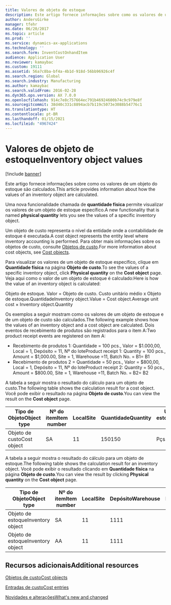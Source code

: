 ```yaml
---
title: Valores de objeto de estoque
description: Este artigo fornece informações sobre como os valores de um objeto do estoque são calculados.
author: AndersGirke
manager: tfehr
ms.date: 06/20/2017
ms.topic: article
ms.prod: ''
ms.service: dynamics-ax-applications
ms.technology: ''
ms.search.form: InventCostOnhandItem
audience: Application User
ms.reviewer: kamaybac
ms.custom: 19111
ms.assetid: 56a7c8ba-bf4a-4b1d-918d-56bb96926c4f
ms.search.region: Global
ms.search.industry: Manufacturing
ms.author: kamaybac
ms.search.validFrom: 2016-02-28
ms.dyn365.ops.version: AX 7.0.0
ms.openlocfilehash: 914c7e8c757664ec791b46924600b74c9c979e8f
ms.sourcegitcommit: 38d40c331c8894acb7b119c5073e3088b54776c1
ms.translationtype: HT
ms.contentlocale: pt-BR
ms.lasthandoff: 01/15/2021
ms.locfileid: "4967424"
---
```

# <a name="inventory-object-values"></a><span data-ttu-id="4e2fb-103">Valores de objeto de estoque</span><span class="sxs-lookup"><span data-stu-id="4e2fb-103">Inventory object values</span></span>

[!include [banner](../includes/banner.md)]

<span data-ttu-id="4e2fb-104">Este artigo fornece informações sobre como os valores de um objeto do estoque são calculados.</span><span class="sxs-lookup"><span data-stu-id="4e2fb-104">This article provides information about how the values of an inventory object are calculated.</span></span> 

<span data-ttu-id="4e2fb-105">Uma nova funcionalidade chamada de **quantidade física** permite visualizar os valores de um objeto de estoque específico.</span><span class="sxs-lookup"><span data-stu-id="4e2fb-105">A new functionality that is named **physical quantity** lets you see the values of a specific inventory object.</span></span> 

<span data-ttu-id="4e2fb-106">Um objeto de custo representa o nível da entidade onde a contabilidade de estoque é executada.</span><span class="sxs-lookup"><span data-stu-id="4e2fb-106">A cost object represents the entity level where inventory accounting is performed.</span></span> <span data-ttu-id="4e2fb-107">Para obter mais informações sobre os objetos de custo, consulte [Objetos de custo](cost-object.md).</span><span class="sxs-lookup"><span data-stu-id="4e2fb-107">For more information about cost objects, see [Cost objects](cost-object.md).</span></span> 

<span data-ttu-id="4e2fb-108">Para visualizar os valores de um objeto de estoque específico, clique em **Quantidade física** na página **Objeto de custo**.</span><span class="sxs-lookup"><span data-stu-id="4e2fb-108">To see the values of a specific inventory object, click **Physical quantity** on the **Cost object** page.</span></span> <span data-ttu-id="4e2fb-109">Veja aqui como o valor de um objeto de estoque é calculado:</span><span class="sxs-lookup"><span data-stu-id="4e2fb-109">Here is how the value of an inventory object is calculated:</span></span> 

<span data-ttu-id="4e2fb-110">Objeto de estoque. Valor = Objeto de custo. Custo unitário médio x Objeto de estoque.Quantidade</span><span class="sxs-lookup"><span data-stu-id="4e2fb-110">Inventory object.Value = Cost object.Average unit cost × Inventory object.Quantity</span></span> 

<span data-ttu-id="4e2fb-111">Os exemplos a seguir mostram como os valores de um objeto de estoque e de um objeto de custo são calculados.</span><span class="sxs-lookup"><span data-stu-id="4e2fb-111">The following example shows how the values of an inventory object and a cost object are calculated.</span></span> <span data-ttu-id="4e2fb-112">Dois eventos de recebimento de produtos são registrados para o item A:</span><span class="sxs-lookup"><span data-stu-id="4e2fb-112">Two product receipt events are registered on item A:</span></span>

-   <span data-ttu-id="4e2fb-113">Recebimento de produtos 1: Quantidade = 100 pcs., Valor = $1.000,00, Local = 1, Depósito = 11, Nº do lote</span><span class="sxs-lookup"><span data-stu-id="4e2fb-113">Product receipt 1: Quantity = 100 pcs., Amount = $1,000.00, Site = 1, Warehouse =11, Batch No.</span></span> <span data-ttu-id="4e2fb-114">= B1</span><span class="sxs-lookup"><span data-stu-id="4e2fb-114">= B1</span></span>
-   <span data-ttu-id="4e2fb-115">Recebimento de produtos 2 = Quantidade = 50 pcs., Valor = $800,00, Local = 1, Depósito = 11, Nº do lote</span><span class="sxs-lookup"><span data-stu-id="4e2fb-115">Product receipt 2: Quantity = 50 pcs., Amount = $800.00, Site = 1, Warehouse =11, Batch No.</span></span> <span data-ttu-id="4e2fb-116">= B2</span><span class="sxs-lookup"><span data-stu-id="4e2fb-116">= B2</span></span>

<span data-ttu-id="4e2fb-117">A tabela a seguir mostra o resultado do cálculo para um objeto de custo.</span><span class="sxs-lookup"><span data-stu-id="4e2fb-117">The following table shows the calculation result for a cost object.</span></span> <span data-ttu-id="4e2fb-118">Você pode exibir o resultado na página **Objeto de custo**.</span><span class="sxs-lookup"><span data-stu-id="4e2fb-118">You can view the result on the **Cost object** page.</span></span>

<table style="width:100%;">
<colgroup>
<col width="14%" />
<col width="14%" />
<col width="14%" />
<col width="14%" />
<col width="14%" />
<col width="14%" />
<col width="14%" />
</colgroup>
<thead>
<tr class="header">
<th><span data-ttu-id="4e2fb-119">Tipo de Objeto</span><span class="sxs-lookup"><span data-stu-id="4e2fb-119">Object type</span></span></th>
<th><span data-ttu-id="4e2fb-120">Nº do item</span><span class="sxs-lookup"><span data-stu-id="4e2fb-120">Item number</span></span></th>
<th><span data-ttu-id="4e2fb-121">Local</span><span class="sxs-lookup"><span data-stu-id="4e2fb-121">Site</span></span></th>
<th><span data-ttu-id="4e2fb-122">Quantidade</span><span class="sxs-lookup"><span data-stu-id="4e2fb-122">Quantity</span></span></th>
<th><span data-ttu-id="4e2fb-123">Unidade de estoque</span><span class="sxs-lookup"><span data-stu-id="4e2fb-123">Inventory unit</span></span></th>
<th><span data-ttu-id="4e2fb-124">Valor</span><span class="sxs-lookup"><span data-stu-id="4e2fb-124">Value</span></span></th>
<th><span data-ttu-id="4e2fb-125">Custo unitário médio</span><span class="sxs-lookup"><span data-stu-id="4e2fb-125">Average unit cost</span></span></th>
</tr>
</thead>
<tbody>
<tr class="odd">
<td><span data-ttu-id="4e2fb-126">Objeto de custo</span><span class="sxs-lookup"><span data-stu-id="4e2fb-126">Cost object</span></span></td>
<td><span data-ttu-id="4e2fb-127">S</span><span class="sxs-lookup"><span data-stu-id="4e2fb-127">A</span></span></td>
<td><span data-ttu-id="4e2fb-128">1</span><span class="sxs-lookup"><span data-stu-id="4e2fb-128">1</span></span></td>
<td><span data-ttu-id="4e2fb-129">150</span><span class="sxs-lookup"><span data-stu-id="4e2fb-129">150</span></span></td>
<td><span data-ttu-id="4e2fb-130">Pçs.</span><span class="sxs-lookup"><span data-stu-id="4e2fb-130">Pcs.</span></span></td>
<td><p><span data-ttu-id="4e2fb-131">$1.800,00</span><span class="sxs-lookup"><span data-stu-id="4e2fb-131">$1800.00</span></span></p></td>
<td><p><span data-ttu-id="4e2fb-132">$12,00</span><span class="sxs-lookup"><span data-stu-id="4e2fb-132">$12.00</span></span></p></td>
</tr>
</tbody>
</table>

<span data-ttu-id="4e2fb-133">A tabela a seguir mostra o resultado do cálculo para um objeto de estoque.</span><span class="sxs-lookup"><span data-stu-id="4e2fb-133">The following table shows the calculation result for an inventory object.</span></span> <span data-ttu-id="4e2fb-134">Você pode exibir o resultado clicando em **Quantidade física** na página **Objeto de custo**.</span><span class="sxs-lookup"><span data-stu-id="4e2fb-134">You can view the result by clicking **Physical quantity** on the **Cost object** page.</span></span>

<table style="width:100%;">
<colgroup>
<col width="11%" />
<col width="11%" />
<col width="11%" />
<col width="11%" />
<col width="11%" />
<col width="11%" />
<col width="11%" />
<col width="11%" />
<col width="11%" />
</colgroup>
<thead>
<tr class="header">
<th><span data-ttu-id="4e2fb-135">Tipo de Objeto</span><span class="sxs-lookup"><span data-stu-id="4e2fb-135">Object type</span></span></th>
<th><span data-ttu-id="4e2fb-136">Nº do item</span><span class="sxs-lookup"><span data-stu-id="4e2fb-136">Item number</span></span></th>
<th><span data-ttu-id="4e2fb-137">Local</span><span class="sxs-lookup"><span data-stu-id="4e2fb-137">Site</span></span></th>
<th><span data-ttu-id="4e2fb-138">Depósito</span><span class="sxs-lookup"><span data-stu-id="4e2fb-138">Warehouse</span></span></th>
<th><span data-ttu-id="4e2fb-139">Nº do lote</span><span class="sxs-lookup"><span data-stu-id="4e2fb-139">Batch No.</span></span></th>
<th><span data-ttu-id="4e2fb-140">Quantidade</span><span class="sxs-lookup"><span data-stu-id="4e2fb-140">Quantity</span></span></th>
<th><span data-ttu-id="4e2fb-141">Unidade de estoque</span><span class="sxs-lookup"><span data-stu-id="4e2fb-141">Inventory unit</span></span></th>
<th><span data-ttu-id="4e2fb-142">Valor</span><span class="sxs-lookup"><span data-stu-id="4e2fb-142">Value</span></span></th>
<th><span data-ttu-id="4e2fb-143">Custo unitário médio</span><span class="sxs-lookup"><span data-stu-id="4e2fb-143">Average unit cost</span></span></th>
</tr>
</thead>
<tbody>
<tr class="odd">
<td><span data-ttu-id="4e2fb-144">Objeto de estoque</span><span class="sxs-lookup"><span data-stu-id="4e2fb-144">Inventory object</span></span></td>
<td><span data-ttu-id="4e2fb-145">S</span><span class="sxs-lookup"><span data-stu-id="4e2fb-145">A</span></span></td>
<td><span data-ttu-id="4e2fb-146">1</span><span class="sxs-lookup"><span data-stu-id="4e2fb-146">1</span></span></td>
<td><span data-ttu-id="4e2fb-147">11</span><span class="sxs-lookup"><span data-stu-id="4e2fb-147">11</span></span></td>
<td><span data-ttu-id="4e2fb-148">B1</span><span class="sxs-lookup"><span data-stu-id="4e2fb-148">B1</span></span></td>
<td><span data-ttu-id="4e2fb-149">100</span><span class="sxs-lookup"><span data-stu-id="4e2fb-149">100</span></span></td>
<td><span data-ttu-id="4e2fb-150">Pçs.</span><span class="sxs-lookup"><span data-stu-id="4e2fb-150">Pcs.</span></span></td>
<td><p><span data-ttu-id="4e2fb-151">$1.200,00</span><span class="sxs-lookup"><span data-stu-id="4e2fb-151">$1200.00</span></span></p></td>
<td><p><span data-ttu-id="4e2fb-152">$12,00</span><span class="sxs-lookup"><span data-stu-id="4e2fb-152">$12.00</span></span></p></td>
</tr>
<tr class="even">
<td><span data-ttu-id="4e2fb-153">Objeto de estoque</span><span class="sxs-lookup"><span data-stu-id="4e2fb-153">Inventory object</span></span></td>
<td><span data-ttu-id="4e2fb-154">A</span><span class="sxs-lookup"><span data-stu-id="4e2fb-154">A</span></span></td>
<td><span data-ttu-id="4e2fb-155">1</span><span class="sxs-lookup"><span data-stu-id="4e2fb-155">1</span></span></td>
<td><span data-ttu-id="4e2fb-156">11</span><span class="sxs-lookup"><span data-stu-id="4e2fb-156">11</span></span></td>
<td><span data-ttu-id="4e2fb-157">B2</span><span class="sxs-lookup"><span data-stu-id="4e2fb-157">B2</span></span></td>
<td><span data-ttu-id="4e2fb-158">50</span><span class="sxs-lookup"><span data-stu-id="4e2fb-158">50</span></span></td>
<td><span data-ttu-id="4e2fb-159">Pçs.</span><span class="sxs-lookup"><span data-stu-id="4e2fb-159">Pcs.</span></span></td>
<td><p><span data-ttu-id="4e2fb-160">$600,00</span><span class="sxs-lookup"><span data-stu-id="4e2fb-160">$600.00</span></span></p></td>
<td><p><span data-ttu-id="4e2fb-161">$12,00</span><span class="sxs-lookup"><span data-stu-id="4e2fb-161">$12.00</span></span></p></td>
</tr>
</tbody>
</table>



<a name="additional-resources"></a><span data-ttu-id="4e2fb-162">Recursos adicionais</span><span class="sxs-lookup"><span data-stu-id="4e2fb-162">Additional resources</span></span>
--------

[<span data-ttu-id="4e2fb-163">Objetos de custo</span><span class="sxs-lookup"><span data-stu-id="4e2fb-163">Cost objects</span></span>](cost-object.md)

[<span data-ttu-id="4e2fb-164">Entradas de custo</span><span class="sxs-lookup"><span data-stu-id="4e2fb-164">Cost entries</span></span>](cost-entries.md)

[<span data-ttu-id="4e2fb-165">Novidades e alterações</span><span class="sxs-lookup"><span data-stu-id="4e2fb-165">What's new and changed</span></span>](../../fin-and-ops/get-started/whats-new-changed.md)



